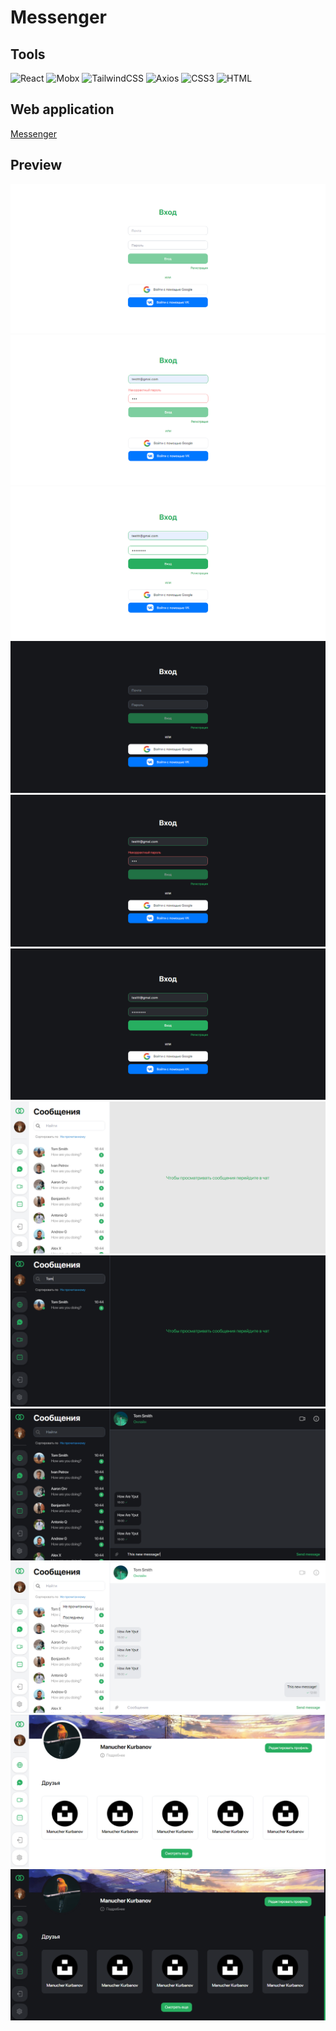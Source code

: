 # Messenger

## Tools

![React](https://img.shields.io/badge/-React-000?style=for-the-badge&logo=React&logoColor=07D8F8)
![Mobx](https://img.shields.io/badge/-Mobx-000?style=for-the-badge&logo=Mobx&logoColor=ED6A1B)
![TailwindCSS](https://img.shields.io/badge/-TailwindCSS-000?style=for-the-badge&logo=TailwindCSS&logoColor=19BBBA)
![Axios](https://img.shields.io/badge/-Axios-000?style=for-the-badge&logo=Axios&logoColor=5733C2)
![CSS3](https://img.shields.io/badge/-CSS3-000?style=for-the-badge&logo=CSS3&logoColor=006FB9)
![HTML](https://img.shields.io/badge/-HTML-000?style=for-the-badge&logo=html5&logoColor=EC652C)

## Web application

[Messenger](https://messenger-navy.vercel.app/)

## Preview

[![Layout](https://github.com/ManucherKM/messenger/blob/frontend/preview/login1.png?raw=true)](https://messenger-frontend-ivory.vercel.app)
[![Layout](https://github.com/ManucherKM/messenger/blob/frontend/preview/login2.png?raw=true)](https://messenger-frontend-ivory.vercel.app)
[![Layout](https://github.com/ManucherKM/messenger/blob/frontend/preview/login3.png?raw=true)](https://messenger-frontend-ivory.vercel.app)
[![Layout](https://github.com/ManucherKM/messenger/blob/frontend/preview/login4.png?raw=true)](https://messenger-frontend-ivory.vercel.app)
[![Layout](https://github.com/ManucherKM/messenger/blob/frontend/preview/login5.png?raw=true)](https://messenger-frontend-ivory.vercel.app)
[![Layout](https://github.com/ManucherKM/messenger/blob/frontend/preview/login6.png?raw=true)](https://messenger-frontend-ivory.vercel.app)
[![Layout](https://github.com/ManucherKM/messenger/blob/frontend/preview/chat1.png?raw=true)](https://messenger-frontend-ivory.vercel.app)
[![Layout](https://github.com/ManucherKM/messenger/blob/frontend/preview/chat2.png?raw=true)](https://messenger-frontend-ivory.vercel.app)
[![Layout](https://github.com/ManucherKM/messenger/blob/frontend/preview/chat3.png?raw=true)](https://messenger-frontend-ivory.vercel.app)
[![Layout](https://github.com/ManucherKM/messenger/blob/frontend/preview/chat4.png?raw=true)](https://messenger-frontend-ivory.vercel.app)
[![Layout](https://github.com/ManucherKM/messenger/blob/frontend/preview/progile1.png?raw=true)](https://messenger-frontend-ivory.vercel.app)
[![Layout](https://github.com/ManucherKM/messenger/blob/frontend/preview/progile2.png?raw=true)](https://messenger-frontend-ivory.vercel.app)
